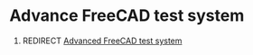 # Advance FreeCAD test system

1.  REDIRECT [Advanced FreeCAD test system](Advanced_FreeCAD_test_system.md)
